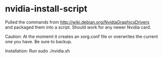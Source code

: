 nvidia-install-script
=====================

Pulled the commands from http://wiki.debian.org/NvidiaGraphicsDrivers and packaged them into a script. Should work for any newer Nvidia card.

Caution: At the momemt it creates an xorg.conf file or overwrites the current one you have. Be sure to backup.

Installation: Run sudo ./nvidia.sh